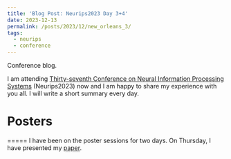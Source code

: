 ```yaml
---
title: 'Blog Post: Neurips2023 Day 3+4'
date: 2023-12-13
permalink: /posts/2023/12/new_orleans_3/
tags:
  - neurips
  - conference
---
```


Conference blog.

I am attending [Thirty-seventh Conference on Neural Information Processing Systems](https://neurips.cc/virtual/2023/calendar) (Neurips2023) now and I am happy to share my experience with you all. I will write a short summary every day.

# Posters
=====
I have been on the poster sessions for two days. On Thursday, I have presented my [paper](https://tscheng516.github.io/personal_page/publication/neurips2023).  



